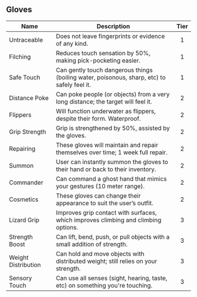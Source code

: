 ## Gloves

 **Name**            | **Description**                                                                             | **Tier** 
---------------------|---------------------------------------------------------------------------------------------|:--------:
 Untraceable         | Does not leave fingerprints or evidence of any kind.                                        | 1        
 Filching            | Reduces touch sensation by 50%, making pick-pocketing easier.                               | 1        
 Safe Touch          | Can gently touch dangerous things (boiling water, poisonous, sharp, etc) to safely feel it. | 1        
 Distance Poke       | Can poke people (or objects) from a very long distance; the target will feel it.            | 2        
 Flippers            | Will function underwater as flippers, despite their form. Waterproof.                       | 2        
 Grip Strength       | Grip is strengthened by 50%, assisted by the gloves.                                        | 2        
 Repairing           | These gloves will maintain and repair themselves over time; 1 week full repair.             | 2        
 Summon              | User can instantly summon the gloves to their hand or back to their inventory.              | 2        
 Commander           | Can command a ghost hand that mimics your gestures (10 meter range).                        | 2        
 Cosmetics           | These gloves can change their appearance to suit the user’s outfit.                         | 2        
 Lizard Grip         | Improves grip contact with surfaces, which improves climbing and climbing options.          | 3        
 Strength Boost      | Can lift, bend, push, or pull objects with a small addition of strength.                    | 3        
 Weight Distribution | Can hold and move objects with distributed weight; still relies on your strength.           | 3        
 Sensory Touch       | Can use all senses (sight, hearing, taste, etc) on something you're touching.               | 3        
